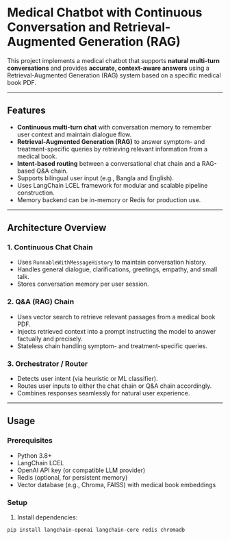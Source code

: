 # Medical Chatbot with Continuous Conversation and Retrieval-Augmented Generation (RAG)

This project implements a medical chatbot that supports **natural multi-turn conversations** and provides **accurate, context-aware answers** using a Retrieval-Augmented Generation (RAG) system based on a specific medical book PDF.

---

## Features

- **Continuous multi-turn chat** with conversation memory to remember user context and maintain dialogue flow.
- **Retrieval-Augmented Generation (RAG)** to answer symptom- and treatment-specific queries by retrieving relevant information from a medical book.
- **Intent-based routing** between a conversational chat chain and a RAG-based Q&A chain.
- Supports bilingual user input (e.g., Bangla and English).
- Uses LangChain LCEL framework for modular and scalable pipeline construction.
- Memory backend can be in-memory or Redis for production use.

---

## Architecture Overview

### 1. Continuous Chat Chain
- Uses `RunnableWithMessageHistory` to maintain conversation history.
- Handles general dialogue, clarifications, greetings, empathy, and small talk.
- Stores conversation memory per user session.

### 2. Q&A (RAG) Chain
- Uses vector search to retrieve relevant passages from a medical book PDF.
- Injects retrieved context into a prompt instructing the model to answer factually and precisely.
- Stateless chain handling symptom- and treatment-specific queries.

### 3. Orchestrator / Router
- Detects user intent (via heuristic or ML classifier).
- Routes user inputs to either the chat chain or Q&A chain accordingly.
- Combines responses seamlessly for natural user experience.

---

## Usage

### Prerequisites

- Python 3.8+
- LangChain LCEL
- OpenAI API key (or compatible LLM provider)
- Redis (optional, for persistent memory)
- Vector database (e.g., Chroma, FAISS) with medical book embeddings

### Setup

1. Install dependencies:

```bash
pip install langchain-openai langchain-core redis chromadb
